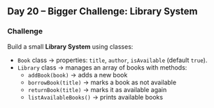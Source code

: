 ## Day 20 – Bigger Challenge: Library System

### Challenge
Build a small **Library System** using classes:
- `Book` class → properties: `title`, `author`, `isAvailable` (default `true`).
- `Library` class → manages an array of books with methods:
    - `addBook(book)` → adds a new book
    - `borrowBook(title)` → marks a book as not available
    - `returnBook(title)` → marks it as available again
    - `listAvailableBooks()` → prints available books
